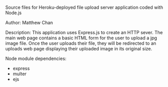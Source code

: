 Source files for Heroku-deployed file upload server application coded with Node.js

Author: Matthew Chan

Description:
This application uses Express.js to create an HTTP sever. The main web page contains a basic HTML form for the user to upload a jpg image file. Once the user uploads their file, they will be redirected to an uploads web page displaying their uploaded image in its original size.

Node module dependencies:
- express
- multer
- ejs
